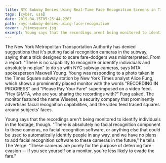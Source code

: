 ```yaml
---
title: NYC Subway Denies Using Real-Time Face Recognition Screens in Times Square
tags: [cyber, usa]
date: 2019-04-15T05:25:44.226Z
path: /nyc-subway-denies-using-face-recognition
cover: ./timesquare.jpg
excerpt: Young says that the recordings arent being monitored to identify individuals in the footage, though. There is absolutely no facial recognition component to these cameras, no facial recognition software, or anything else that could be used to automatically identify people in any way.
---
```


The New York Metropolitan Transportation Authority has denied suggestions that it's putting facial recognition cameras in the subway, saying that a trick designed to scare fare-dodgers was misinterpreted. From a report:
"There is no capability to recognize or identify individuals and absolutely no plan" to do so with NYC subway cameras, says MTA spokesperson Maxwell Young. Young was responding to a photo taken in the Times Square subway station by New York Times analyst Alice Fung, which shows a prominently placed monitor with the words "RECORDING IN PROGRESS" and "Please Pay Your Fare" superimposed on a video feed. "Hey @MTA, who are you sharing the recordings with?" Fung asked. The monitor featured the name Wisenet, a security company that prominently advertises facial recognition capabilities, and the video feed traced squares around subjects' faces. 

Young says that the recordings aren't being monitored to identify individuals in the footage, though. "There is absolutely no facial recognition component to these cameras, no facial recognition software, or anything else that could be used to automatically identify people in any way, and we have no plans to add facial recognition software to these cameras in the future," he tells The Verge. "These cameras are purely for the purpose of deterring fare evasion -- if you see yourself on a monitor, you're less likely to evade the fare."
